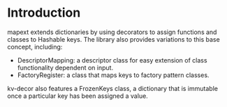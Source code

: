 # Introduction
mapext extends dictionaries by using decorators to assign functions and classes to Hashable keys. The library also provides variations to this base concept, including:

- DescriptorMapping: a descriptor class for easy extension of class functionality dependent on input.
- FactoryRegister: a class that maps keys to factory pattern classes.

kv-decor also features a FrozenKeys class, a dictionary that is immutable once a particular key has been assigned a value.